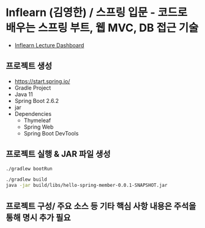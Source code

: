 # Inflearn (김영한) / 스프링 입문 - 코드로 배우는 스프링 부트, 웹 MVC, DB 접근 기술

- [Inflearn Lecture Dashboard](https://www.inflearn.com/course/%EC%8A%A4%ED%94%84%EB%A7%81-%EC%9E%85%EB%AC%B8-%EC%8A%A4%ED%94%84%EB%A7%81%EB%B6%80%ED%8A%B8/dashboard)

## 프로젝트 생성
- https://start.spring.io/ 
- Gradle Project
- Java 11
- Spring Boot 2.6.2
- jar
- Dependencies
  - Thymeleaf
  - Spring Web
  - Spring Boot DevTools

## 프로젝트 실행 & JAR 파일 생성
```sh
./gradlew bootRun

./gradlew build 
java -jar build/libs/hello-spring-member-0.0.1-SNAPSHOT.jar
```

## 프로젝트 구성/ 주요 소스 등 기타 핵심 사항 내용은 주석을 통해 명시 추가 필요
